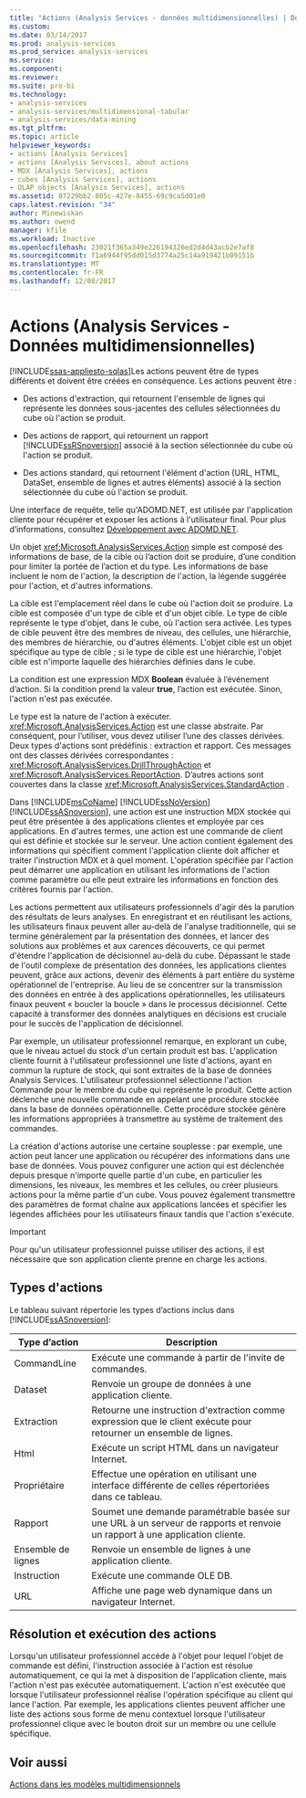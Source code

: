 ```yaml
---
title: "Actions (Analysis Services - données multidimensionnelles) | Documents Microsoft"
ms.custom: 
ms.date: 03/14/2017
ms.prod: analysis-services
ms.prod_service: analysis-services
ms.service: 
ms.component: 
ms.reviewer: 
ms.suite: pro-bi
ms.technology:
- analysis-services
- analysis-services/multidimensional-tabular
- analysis-services/data-mining
ms.tgt_pltfrm: 
ms.topic: article
helpviewer_keywords:
- actions [Analysis Services]
- actions [Analysis Services], about actions
- MDX [Analysis Services], actions
- cubes [Analysis Services], actions
- OLAP objects [Analysis Services], actions
ms.assetid: 07229bb2-805c-427e-8455-69c9ca5d01e0
caps.latest.revision: "34"
author: Minewiskan
ms.author: owend
manager: kfile
ms.workload: Inactive
ms.openlocfilehash: 23021f365a349e226194326ed2d4d43acb2e7af8
ms.sourcegitcommit: f1a6944f95dd015d3774a25c14a919421b09151b
ms.translationtype: MT
ms.contentlocale: fr-FR
ms.lasthandoff: 12/08/2017
---
```

# <a name="actions-analysis-services---multidimensional-data"></a>Actions (Analysis Services - Données multidimensionnelles)
[!INCLUDE[ssas-appliesto-sqlas](../../includes/ssas-appliesto-sqlas.md)]Les actions peuvent être de types différents et doivent être créées en conséquence. Les actions peuvent être :  
  
-   Des actions d'extraction, qui retournent l'ensemble de lignes qui représente les données sous-jacentes des cellules sélectionnées du cube où l'action se produit.  
  
-   Des actions de rapport, qui retournent un rapport [!INCLUDE[ssRSnoversion](../../includes/ssrsnoversion-md.md)] associé à la section sélectionnée du cube où l'action se produit.  
  
-   Des actions standard, qui retournent l'élément d'action (URL, HTML, DataSet, ensemble de lignes et autres éléments) associé à la section sélectionnée du cube où l'action se produit.  
  
 Une interface de requête, telle qu'ADOMD.NET, est utilisée par l'application cliente pour récupérer et exposer les actions à l'utilisateur final. Pour plus d’informations, consultez [Développement avec ADOMD.NET](../../analysis-services/multidimensional-models/adomd-net/developing-with-adomd-net.md).  
  
 Un objet <xref:Microsoft.AnalysisServices.Action> simple est composé des informations de base, de la cible où l’action doit se produire, d’une condition pour limiter la portée de l’action et du type. Les informations de base incluent le nom de l'action, la description de l'action, la légende suggérée pour l'action, et d'autres informations.  
  
 La cible est l'emplacement réel dans le cube où l'action doit se produire. La cible est composée d'un type de cible et d'un objet cible. Le type de cible représente le type d'objet, dans le cube, où l'action sera activée. Les types de cible peuvent être des membres de niveau, des cellules, une hiérarchie, des membres de hiérarchie, ou d'autres éléments. L'objet cible est un objet spécifique au type de cible ; si le type de cible est une hiérarchie, l'objet cible est n'importe laquelle des hiérarchies définies dans le cube.  
  
 La condition est une expression MDX **Boolean** évaluée à l’événement d’action. Si la condition prend la valeur **true**, l’action est exécutée. Sinon, l'action n'est pas exécutée.  
  
 Le type est la nature de l'action à exécuter. <xref:Microsoft.AnalysisServices.Action> est une classe abstraite. Par conséquent, pour l’utiliser, vous devez utiliser l’une des classes dérivées. Deux types d'actions sont prédéfinis : extraction et rapport. Ces messages ont des classes dérivées correspondantes : <xref:Microsoft.AnalysisServices.DrillThroughAction> et <xref:Microsoft.AnalysisServices.ReportAction>. D’autres actions sont couvertes dans la classe <xref:Microsoft.AnalysisServices.StandardAction> .  
  
 Dans [!INCLUDE[msCoName](../../includes/msconame-md.md)] [!INCLUDE[ssNoVersion](../../includes/ssnoversion-md.md)] [!INCLUDE[ssASnoversion](../../includes/ssasnoversion-md.md)], une action est une instruction MDX stockée qui peut être présentée à des applications clientes et employée par ces applications. En d'autres termes, une action est une commande de client qui est définie et stockée sur le serveur. Une action contient également des informations qui spécifient comment l'application cliente doit afficher et traiter l'instruction MDX et à quel moment. L'opération spécifiée par l'action peut démarrer une application en utilisant les informations de l'action comme paramètre ou elle peut extraire les informations en fonction des critères fournis par l'action.  
  
 Les actions permettent aux utilisateurs professionnels d'agir dès la parution des résultats de leurs analyses. En enregistrant et en réutilisant les actions, les utilisateurs finaux peuvent aller au-delà de l'analyse traditionnelle, qui se termine généralement par la présentation des données, et lancer des solutions aux problèmes et aux carences découverts, ce qui permet d'étendre l'application de décisionnel au-delà du cube. Dépassant le stade de l'outil complexe de présentation des données, les applications clientes peuvent, grâce aux actions, devenir des éléments à part entière du système opérationnel de l'entreprise. Au lieu de se concentrer sur la transmission des données en entrée à des applications opérationnelles, les utilisateurs finaux peuvent « boucler la boucle » dans le processus décisionnel. Cette capacité à transformer des données analytiques en décisions est cruciale pour le succès de l'application de décisionnel.  
  
 Par exemple, un utilisateur professionnel remarque, en explorant un cube, que le niveau actuel du stock d'un certain produit est bas. L'application cliente fournit à l'utilisateur professionnel une liste d'actions, ayant en commun la rupture de stock, qui sont extraites de la base de données Analysis Services. L'utilisateur professionnel sélectionne l'action Commande pour le membre du cube qui représente le produit. Cette action déclenche une nouvelle commande en appelant une procédure stockée dans la base de données opérationnelle. Cette procédure stockée génère les informations appropriées à transmettre au système de traitement des commandes.  
  
 La création d'actions autorise une certaine souplesse : par exemple, une action peut lancer une application ou récupérer des informations dans une base de données. Vous pouvez configurer une action qui est déclenchée depuis presque n'importe quelle partie d'un cube, en particulier les dimensions, les niveaux, les membres et les cellules, ou créer plusieurs actions pour la même partie d'un cube. Vous pouvez également transmettre des paramètres de format chaîne aux applications lancées et spécifier les légendes affichées pour les utilisateurs finaux tandis que l'action s'exécute.  
  
> [!IMPORTANT]  
>  Pour qu'un utilisateur professionnel puisse utiliser des actions, il est nécessaire que son application cliente prenne en charge les actions.  
  
## <a name="types-of-actions"></a>Types d'actions  
 Le tableau suivant répertorie les types d’actions inclus dans [!INCLUDE[ssASnoversion](../../includes/ssasnoversion-md.md)]:  
  
|Type d’action|Description|  
|-----------------|-----------------|  
|CommandLine|Exécute une commande à partir de l'invite de commandes.|  
|Dataset|Renvoie un groupe de données à une application cliente.|  
|Extraction|Retourne une instruction d'extraction comme expression que le client exécute pour retourner un ensemble de lignes.|  
|Html|Exécute un script HTML dans un navigateur Internet.|  
|Propriétaire|Effectue une opération en utilisant une interface différente de celles répertoriées dans ce tableau.|  
|Rapport|Soumet une demande paramétrable basée sur une URL à un serveur de rapports et renvoie un rapport à une application cliente.|  
|Ensemble de lignes|Renvoie un ensemble de lignes à une application cliente.|  
|Instruction|Exécute une commande OLE DB.|  
|URL|Affiche une page web dynamique dans un navigateur Internet.|  
  
## <a name="resolving-and-executing-actions"></a>Résolution et exécution des actions  
 Lorsqu'un utilisateur professionnel accède à l'objet pour lequel l'objet de commande est défini, l'instruction associée à l'action est résolue automatiquement, ce qui la met à disposition de l'application cliente, mais l'action n'est pas exécutée automatiquement. L'action n'est exécutée que lorsque l'utilisateur professionnel réalise l'opération spécifique au client qui lance l'action. Par exemple, les applications clientes peuvent afficher une liste des actions sous forme de menu contextuel lorsque l'utilisateur professionnel clique avec le bouton droit sur un membre ou une cellule spécifique.  
  
## <a name="see-also"></a>Voir aussi  
 [Actions dans les modèles multidimensionnels](../../analysis-services/multidimensional-models/actions-in-multidimensional-models.md)  
  
  
